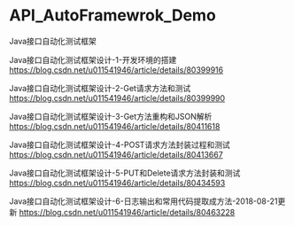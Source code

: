 # API_AutoFramewrok_Demo
Java接口自动化测试框架

Java接口自动化测试框架设计-1-开发环境的搭建
https://blog.csdn.net/u011541946/article/details/80399916

Java接口自动化测试框架设计-2-Get请求方法和测试
https://blog.csdn.net/u011541946/article/details/80399990

Java接口自动化测试框架设计-3-Get方法重构和JSON解析
https://blog.csdn.net/u011541946/article/details/80411618

Java接口自动化测试框架设计-4-POST请求方法封装过程和测试
https://blog.csdn.net/u011541946/article/details/80413667

Java接口自动化测试框架设计-5-PUT和Delete请求方法封装和测试
https://blog.csdn.net/u011541946/article/details/80434593

Java接口自动化测试框架设计-6-日志输出和常用代码提取成方法-2018-08-21更新
https://blog.csdn.net/u011541946/article/details/80463228
